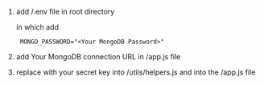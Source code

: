 1. add /.env file in root directory

     in which add 
        
        MONGO_PASSWORD="<Your MongoDB Password>"

2. add Your MongoDB connection URL in /app.js file

3. replace <jwt key> with your secret key
    into    /utils/helpers.js 
    and 
    into the   /app.js file
